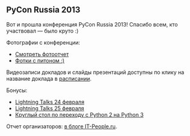 PyCon Russia 2013
-----------------

Вот и прошла конференция PyCon Russia 2013! Спасибо всем, кто участвовал — было круто :)

Фотографии с конференции: 

* [Смотреть фотоотчет](http://www.facebook.com/media/set/?set=a.510272319018902.1073741825.475364682509666&type=1&l=024c3c640c)
* [Фотки с питоном :)](http://www.facebook.com/media/set/?set=a.511999932179474.1073741826.475364682509666&type=1)
                          
Видеозаписи докладов и слайды презентаций доступны по клику на название доклада в [расписании](http://pycon.ru/2013/program/content/).

Бонусы:

* [Lightning Talks 24 февраля](http://youtu.be/DTm4bHPZ7Vc)
* [Lightning Talks 25 февраля](http://youtu.be/b_rGwaryDmI)
* [Круглый стол по переходу с Python 2 на Python 3](http://youtu.be/hERb4be-h0w)

Отчет организаторов: [в блоге IT-People.ru](http://it-people.livejournal.com/4790.html).
